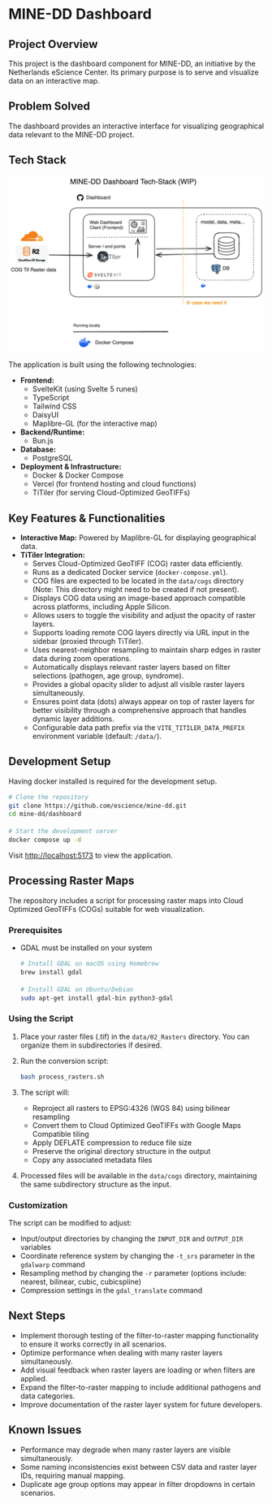 # MINE-DD Dashboard

## Project Overview

This project is the dashboard component for MINE-DD, an initiative by the Netherlands eScience Center. Its primary purpose is to serve and visualize data on an interactive map.

## Problem Solved

The dashboard provides an interactive interface for visualizing geographical data relevant to the MINE-DD project.

## Tech Stack

![](./tech.excalidraw.png)

The application is built using the following technologies:

*   **Frontend:**
    *   SvelteKit (using Svelte 5 runes)
    *   TypeScript
    *   Tailwind CSS
    *   DaisyUI
    *   Maplibre-GL (for the interactive map)
*   **Backend/Runtime:**
    *   Bun.js
*   **Database:**
    *   PostgreSQL
*   **Deployment & Infrastructure:**
    *   Docker & Docker Compose
    *   Vercel (for frontend hosting and cloud functions)
    *   TiTiler (for serving Cloud-Optimized GeoTIFFs)

## Key Features & Functionalities

*   **Interactive Map:** Powered by Maplibre-GL for displaying geographical data.
*   **TiTiler Integration:**
    *   Serves Cloud-Optimized GeoTIFF (COG) raster data efficiently.
    *   Runs as a dedicated Docker service (`docker-compose.yml`).
    *   COG files are expected to be located in the `data/cogs` directory (Note: This directory might need to be created if not present).
    *   Displays COG data using an image-based approach compatible across platforms, including Apple Silicon.
    *   Allows users to toggle the visibility and adjust the opacity of raster layers.
    *   Supports loading remote COG layers directly via URL input in the sidebar (proxied through TiTiler).
    *   Uses nearest-neighbor resampling to maintain sharp edges in raster data during zoom operations.
    *   Automatically displays relevant raster layers based on filter selections (pathogen, age group, syndrome).
    *   Provides a global opacity slider to adjust all visible raster layers simultaneously.
    *   Ensures point data (dots) always appear on top of raster layers for better visibility through a comprehensive approach that handles dynamic layer additions.
    *   Configurable data path prefix via the `VITE_TITILER_DATA_PREFIX` environment variable (default: `/data/`).

## Development Setup

Having docker installed is required for the development setup.
```bash
# Clone the repository
git clone https://github.com/escience/mine-dd.git
cd mine-dd/dashboard

# Start the development server
docker compose up -d
```
Visit [http://localhost:5173](http://localhost:5173) to view the application.

## Processing Raster Maps

The repository includes a script for processing raster maps into Cloud Optimized GeoTIFFs (COGs) suitable for web visualization.

### Prerequisites

- GDAL must be installed on your system
  ```bash
  # Install GDAL on macOS using Homebrew
  brew install gdal

  # Install GDAL on Ubuntu/Debian
  sudo apt-get install gdal-bin python3-gdal
  ```

### Using the Script

1. Place your raster files (.tif) in the `data/02_Rasters` directory. You can organize them in subdirectories if desired.

2. Run the conversion script:
   ```bash
   bash process_rasters.sh
   ```

3. The script will:
   - Reproject all rasters to EPSG:4326 (WGS 84) using bilinear resampling
   - Convert them to Cloud Optimized GeoTIFFs with Google Maps Compatible tiling
   - Apply DEFLATE compression to reduce file size
   - Preserve the original directory structure in the output
   - Copy any associated metadata files

4. Processed files will be available in the `data/cogs` directory, maintaining the same subdirectory structure as the input.

### Customization

The script can be modified to adjust:
- Input/output directories by changing the `INPUT_DIR` and `OUTPUT_DIR` variables
- Coordinate reference system by changing the `-t_srs` parameter in the `gdalwarp` command
- Resampling method by changing the `-r` parameter (options include: nearest, bilinear, cubic, cubicspline)
- Compression settings in the `gdal_translate` command

## Next Steps

* Implement thorough testing of the filter-to-raster mapping functionality to ensure it works correctly in all scenarios.
* Optimize performance when dealing with many raster layers simultaneously.
* Add visual feedback when raster layers are loading or when filters are applied.
* Expand the filter-to-raster mapping to include additional pathogens and data categories.
* Improve documentation of the raster layer system for future developers.

## Known Issues

* Performance may degrade when many raster layers are visible simultaneously.
* Some naming inconsistencies exist between CSV data and raster layer IDs, requiring manual mapping.
* Duplicate age group options may appear in filter dropdowns in certain scenarios.
